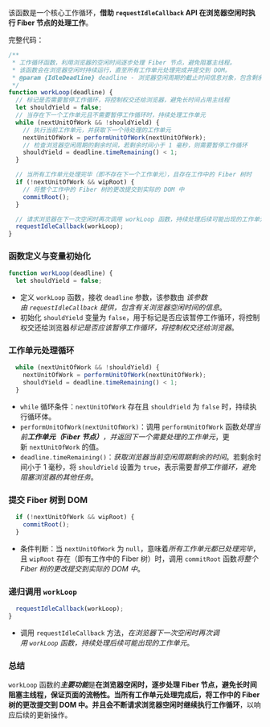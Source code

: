 该函数是一个核心工作循环，**借助 `requestIdleCallback` API 在浏览器空闲时执行 Fiber 节点的处理工作**。

完整代码：

```js
/**
 * 工作循环函数，利用浏览器的空闲时间逐步处理 Fiber 节点，避免阻塞主线程。
 * 该函数会在浏览器空闲时持续运行，直至所有工作单元处理完成并提交到 DOM。
 * @param {IdleDeadline} deadline - 浏览器空闲周期的截止时间信息对象，包含剩余时间等属性。
 */
function workLoop(deadline) {
  // 标记是否需要暂停工作循环，将控制权交还给浏览器，避免长时间占用主线程
  let shouldYield = false;
  // 当存在下一个工作单元且不需要暂停工作循环时，持续处理工作单元
  while (nextUnitOfWork && !shouldYield) {
    // 执行当前工作单元，并获取下一个待处理的工作单元
    nextUnitOfWork = performUnitOfWork(nextUnitOfWork);
    // 检查浏览器空闲周期的剩余时间，若剩余时间小于 1 毫秒，则需要暂停工作循环
    shouldYield = deadline.timeRemaining() < 1;
  }

  // 当所有工作单元处理完毕（即不存在下一个工作单元），且存在工作中的 Fiber 树时
  if (!nextUnitOfWork && wipRoot) {
    // 将整个工作中的 Fiber 树的更改提交到实际的 DOM 中
    commitRoot();
  }

  // 请求浏览器在下一次空闲时再次调用 workLoop 函数，持续处理后续可能出现的工作单元
  requestIdleCallback(workLoop);
}
```

### 函数定义与变量初始化

```javascript
function workLoop(deadline) {
  let shouldYield = false;
```

- 定义 `workLoop` 函数，接收 `deadline` 参数，该参数由 *该参数由 `requestIdleCallback` 提供，包含有关浏览器空闲时间的信息*。
- 初始化 `shouldYield` 变量为 `false`，用于标记是否应该暂停工作循环，将控制权交还给浏览器*标记是否应该暂停工作循环，将控制权交还给浏览器*。

### 工作单元处理循环

```javascript
  while (nextUnitOfWork && !shouldYield) {
    nextUnitOfWork = performUnitOfWork(nextUnitOfWork);
    shouldYield = deadline.timeRemaining() < 1;
  }
```

- `while` 循环条件：`nextUnitOfWork` 存在且 `shouldYield` 为 `false` 时，持续执行循环体。
- `performUnitOfWork(nextUnitOfWork)`：调用 `performUnitOfWork` 函数*处理当前**工作单元（Fiber 节点）**，并返回下一个需要处理的工作单元*，更新 `nextUnitOfWork` 的值。
- `deadline.timeRemaining()`：*获取浏览器当前空闲周期剩余的时间*。若剩余时间小于 1 毫秒，将 `shouldYield` 设置为 `true`，表示需要*暂停工作循环，避免阻塞浏览器的其他任务*。

### 提交 Fiber 树到 DOM

```javascript
  if (!nextUnitOfWork && wipRoot) {
    commitRoot();
  }
```

- 条件判断：当 `nextUnitOfWork` 为 `null`，意味着*所有工作单元都已处理完毕*，且 `wipRoot` 存在（即有工作中的 Fiber 树）时，调用 `commitRoot` 函数*将整个 Fiber 树的更改提交到实际的 DOM 中*。

### 递归调用 `workLoop`

```javascript
  requestIdleCallback(workLoop);
}
```

- 调用 `requestIdleCallback` 方法，*在浏览器下一次空闲时再次调用 `workLoop` 函数，持续处理后续可能出现的工作单元*。

### 总结

`workLoop` 函数的***主要功能***是**在浏览器空闲时，逐步处理 Fiber 节点，避免长时间阻塞主线程，保证页面的流畅性。当所有工作单元处理完成后，将工作中的 Fiber 树的更改提交到 DOM 中。并且会不断请求浏览器空闲时继续执行工作循环**，以响应后续的更新操作。